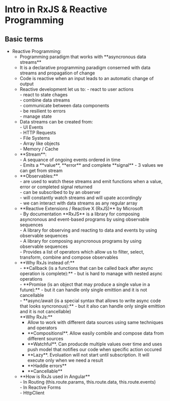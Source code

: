 # Intro in RxJS & Reactive Programming

## Basic terms

<ul>
  <li>Reactive Programming:
    <ul>
      <li>Programming paradigm that works with **asyncronous data streams**</li>
      <li>It is a declarative programming paradigm conserned with data streams and propagation of change</li>
      <li>Code is reactive when an input leads to an automatic change of output</li>
      <li>Reactive development let us to:
      - react to user actions<br>
      - react to state chages <br>
      - combine data streams<br>
      - communicate between data components<br>
      - be resilient to errors<br>
      - manage state<br>
      </li>
      <li>Data streams can be created from:<br>
        - UI Events<br>
        - HTTP Requests<br>
        - File Systems<br>
        - Array like objects<br>
        - Memory / Cache<br>
      </li>
      <li>**Stream**:<br>
        - A sequance of ongoing events ordered in time <br>
        - Emits a **value**, **error** and complete **signal** - 3 values we can get from stream<br>
      </li>
      <li>**Observables:**<br>
        - are used to watch these streams and emit functions when a value, error or completed signal returned <br>
        - can be subscribed to by an observer<br>
        - will constantly watch streams and will upate accordingly <br>
        - we can interact with data streams as any regular array<br>
      </li>
      <li>**Reactive Extensions / Reactive X (RxJS)** by Microsoft<br>
        - By documentation **RxJS** is a library for composing asyncronous and event-based programs by using observable sequences<br>
        - A library for observing and reacting to data and events by using observable sequences<br>
        - A library for composing asyncronous programs by using observable sequences<br>
        - Provides a list of operators which allow us to filter, select, transform, combine and compose observables<br>
      </li>
      <li>**Why RxJs instead of:**<br>
        - **Callback (is a functions that can be called back after async operation is complete):** - but is hard to manage with nested async operations<br>
        - **Promise (is an object that may produce a single value in a future):** - but it can handle only single emittion and it is not cancellable<br>
        - **async/await (is a special syntax that allows to write async code that looks syncronous):** - but it also can handle only single emittion and it is not cancellable)<br>
        **Why RxJs:**<br>
          <ul>
            <li>Allow to work with different data sources using same techniques  and operators</li>
            <li>**Compositionsl**. Allow easily combile and compose data from different sources</li>
            <li>**Watchful**. Can producde multiple values over time and uses push model that notifies our code when specific action occured</li>
            <li>**Lazy**. Evoluation will not start until subscription. It will execute only when we need a result</li>
            <li>**Haddle errors**</li>
            <li>**Cancellable**</li>
          </ul>
      </li>
      <li>**How is RxJs used in Angular**<br>
        - In Routing (this.route.params, this.route.data, this.route.events)<br>
        - In Reactive Forms<br>
        - HttpClient<br>
      </li>
    </ul>
  </li>
</ul>

